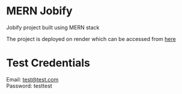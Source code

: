 # MERN Jobify
Jobify project built using MERN stack

The project is deployed on render which can be accessed from [here](https://mern-jobify-ab45.onrender.com)

# Test Credentials
Email: test@test.com  
Password: testtest
